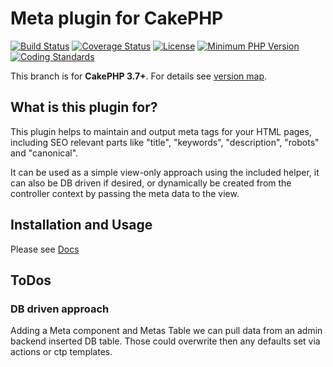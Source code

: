 # Meta plugin for CakePHP
[![Build Status](https://api.travis-ci.com/dereuromark/cakephp-meta.svg)](https://travis-ci.org/dereuromark/cakephp-meta)
[![Coverage Status](https://coveralls.io/repos/dereuromark/cakephp-meta/badge.svg)](https://coveralls.io/r/dereuromark/cakephp-meta)
[![License](https://poser.pugx.org/dereuromark/cakephp-meta/license.svg)](https://packagist.org/packages/dereuromark/cakephp-meta)
[![Minimum PHP Version](http://img.shields.io/badge/php-%3E%3D%205.6-8892BF.svg)](https://php.net/)
[![Coding Standards](https://img.shields.io/badge/cs-PSR--2--R-yellow.svg)](https://github.com/php-fig-rectified/fig-rectified-standards)

This branch is for **CakePHP 3.7+**. For details see [version map](https://github.com/dereuromark/cakephp-meta/wiki#cakephp-version-map).

## What is this plugin for?
This plugin helps to maintain and output meta tags for your HTML pages, including SEO relevant parts like
"title", "keywords", "description", "robots" and "canonical".

It can be used as a simple view-only approach using the included helper, it can also be DB driven if desired, or dynamically
be created from the controller context by passing the meta data to the view.

## Installation and Usage
Please see [Docs](docs)

## ToDos

### DB driven approach
Adding a Meta component and Metas Table we can pull data from an admin backend inserted DB table.
Those could overwrite then any defaults set via actions or ctp templates.

